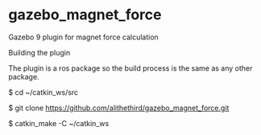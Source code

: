 # gazebo_magnet_force
Gazebo 9 plugin for magnet force calculation 

Building the plugin

The plugin is a ros package so the build process is the same as any other package.

$ cd ~/catkin_ws/src

$ git clone https://github.com/alithethird/gazebo_magnet_force.git

$ catkin_make -C ~/catkin_ws
